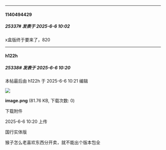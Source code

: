 ﻿
*****

####  1140494429  
##### 25337#       发表于 2025-6-6 10:02

x盒版终于要来了，820


*****

####  h122h  
##### 25338#       发表于 2025-6-6 10:20

 本帖最后由 h122h 于 2025-6-6 10:21 编辑 

<img src="https://img.stage1st.com/forum/202506/06/102032xt87qz69yu1a79q4.png" referrerpolicy="no-referrer">

<strong>image.png</strong> (81.76 KB, 下载次数: 0)

下载附件

2025-6-6 10:20 上传

国行实体版

猴子怎么老喜欢东西分开卖，就不能出个版本包全

